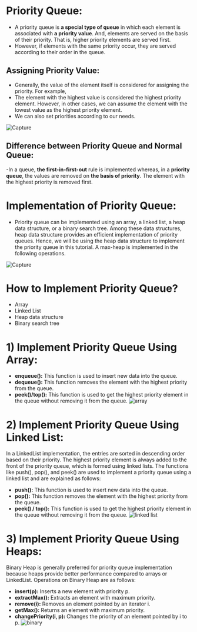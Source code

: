 # Priority Queue:

- A priority queue is **a special type of queue** in which each element is associated with **a priority value**. And, elements are served on the basis of their priority. That is, higher priority elements are served first.
- However, if elements with the same priority occur, they are served according to their order in the queue.

## Assigning Priority Value:
- Generally, the value of the element itself is considered for assigning the priority. For example,
- The element with the highest value is considered the highest priority element. However, in other cases, we can assume the element with the lowest value as the highest priority element.
- We can also set priorities according to our needs.

![Capture](https://user-images.githubusercontent.com/64387352/195920170-02106408-68cc-4b4c-8e49-c69be374ca2a.PNG)


## Difference between Priority Queue and Normal Queue:
-In a queue, **the first-in-first-out** rule is implemented whereas, in a **priority queue**, the values are removed on **the basis of priority**. The element with the highest priority is removed first.

# Implementation of Priority Queue:
- Priority queue can be implemented using an array, a linked list, a heap data structure, or a binary search tree. Among these data structures, heap data structure provides an efficient implementation of priority queues.
Hence, we will be using the heap data structure to implement the priority queue in this tutorial. A max-heap is implemented in the following operations.


![Capture](https://user-images.githubusercontent.com/64387352/195919467-503b0a2a-8cdc-4c53-a39d-2b32951ff941.png)

# How to Implement Priority Queue? 
- Array
- Linked List
- Heap data structure
- Binary search tree

# 1) Implement Priority Queue Using Array: 
- **enqueue():** This function is used to insert new data into the queue.
- **dequeue():** This function removes the element with the highest priority from the queue.
- **peek()/top():** This function is used to get the highest priority element in the queue without removing it from the queue.
![array](https://user-images.githubusercontent.com/64387352/195971655-84c26619-f160-41db-85d0-88e438f99eff.PNG)

# 2) Implement Priority Queue Using Linked List: 
In a LinkedList implementation, the entries are sorted in descending order based on their priority. The highest priority element is always added to the front of the priority queue, which is formed using linked lists. The functions like push(), pop(), and peek() are used to implement a priority queue using a linked list and are explained as follows:

- **push():** This function is used to insert new data into the queue.
- **pop():** This function removes the element with the highest priority from the queue.
- **peek() / top():** This function is used to get the highest priority element in the queue without removing it from the queue.
 ![linked list](https://user-images.githubusercontent.com/64387352/195971760-5a4a3316-93d1-47ee-9f40-b9096ec064ac.PNG)
 
 # 3) Implement Priority Queue Using Heaps: 
 Binary Heap is generally preferred for priority queue implementation because heaps provide better performance compared to arrays or LinkedList. Operations on Binary Heap are as follows: 

- **insert(p):** Inserts a new element with priority p.
- **extractMax():** Extracts an element with maximum priority.
- **remove(i):** Removes an element pointed by an iterator i.
- **getMax():** Returns an element with maximum priority.
- **changePriority(i, p):** Changes the priority of an element pointed by i to p.
![binary](https://user-images.githubusercontent.com/64387352/195971838-5641925d-3165-4446-bb7c-063bb840fda3.PNG)

